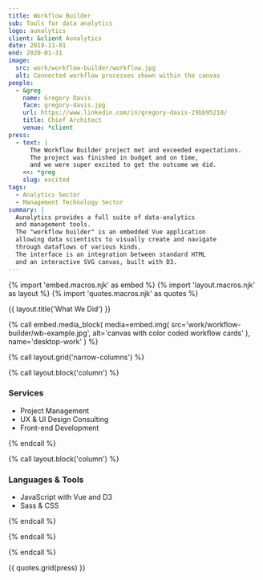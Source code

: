 ```yaml
---
title: Workflow Builder
sub: Tools for data analytics
logo: aunalytics
client: &client Aunalytics
date: 2019-11-01
end: 2020-01-31
image:
  src: work/workflow-builder/workflow.jpg
  alt: Connected workflow processes shown within the canvas
people:
  - &greg
    name: Gregory Davis
    face: gregory-davis.jpg
    url: https://www.linkedin.com/in/gregory-davis-29bb95218/
    title: Chief Architect
    venue: *client
press:
  - text: |
      The Workflow Builder project met and exceeded expectations.
      The project was finished in budget and on time,
      and we were super excited to get the outcome we did.
    <<: *greg
    slug: excited
tags:
  - Analytics Sector
  - Management Technology Sector
summary: |
  Aunalytics provides a full suite of data-analytics
  and management tools.
  The "workflow builder" is an embedded Vue application
  allowing data scientists to visually create and navigate
  through dataflows of various kinds.
  The interface is an integration between standard HTML
  and an interactive SVG canvas, built with D3.
---
```


{% import 'embed.macros.njk' as embed %}
{% import 'layout.macros.njk' as layout %}
{% import 'quotes.macros.njk' as quotes %}


{{ layout.title('What We Did') }}

{% call embed.media_block(
  media=embed.img(
    src='work/workflow-builder/wb-example.jpg',
    alt='canvas with color coded workflow cards'
  ),
  name='desktop-work'
) %}

{% call layout.grid('narrow-columns') %}

{% call layout.block('column') %}

### Services

  - Project Management
  - UX & UI Design Consulting
  - Front-end Development

{% endcall %}

{% call layout.block('column') %}

### Languages & Tools

  - JavaScript with Vue and D3
  - Sass & CSS

{% endcall %}

{% endcall %}

{% endcall %}

{{ quotes.grid(press) }}
